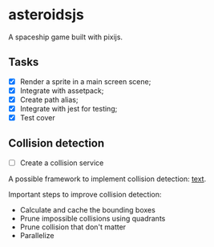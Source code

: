 # asteroidsjs

A spaceship game built with pixijs.

## Tasks

- [x] Render a sprite in a main screen scene;
- [x] Integrate with assetpack;
- [x] Create path alias;
- [x] Integrate with jest for testing;
- [x] Test cover

## Collision detection

- [ ] Create a collision service

A possible framework to implement collision detection: [text](https://www.youtube.com/watch?v=Te_TBymgW4k).

Important steps to improve collision detection:

- Calculate and cache the bounding boxes
- Prune impossible collisions using quadrants
- Prune collision that don't matter
- Parallelize
